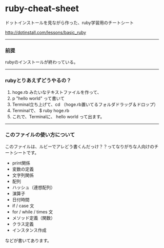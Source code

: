 ruby-cheat-sheet
================

ドットインストールを見ながら作った、ruby学習用のチートシート

http://dotinstall.com/lessons/basic_ruby

---

### 前提
rubyのインストールが終わっている。

---

### rubyとりあえずどうやるの？

1. hoge.rb みたいなテキストファイルを作って、
2. p "hello world" って書いて
3. Terminal立ち上げて、cd （hoge.rb置いてるフォルダドラッグ＆ドロップ）
4. Terminalで、 $ ruby hoge.rb
5. これで、Terminalに、 hello world って出ます。

---

### このファイルの使い方について

このファイルは、ルビーでアレどう書くんだっけ？？ってなりがちな人向けのチートシートです。

* print関係
* 変数の定義
* 文字列関係
* 配列
* ハッシュ（連想配列）
* 演算子
* 日付時間
* if / case 文
* for / while / times 文
* メソッド定義（関数）
* クラス定義
* インスタンス作成

などが書いてあります。


